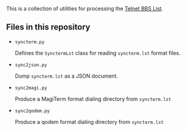 This is a collection of utilities for processing the [Telnet BBS List][].

[telnet bbs list ]: https://www.telnetbbsguide.com/

## Files in this repository

- `syncterm.py`

  Defines the `SynctermLst` class for reading `syncterm.lst` format files.

- `sync2json.py`

  Dump `syncterm.lst` as a JSON document.

- `sync2magi.py`

  Produce a MagiTerm format dialing directory from `syncterm.lst`

- `sync2qodem.py`

  Produce a qodem format dialing directory from `syncterm.lst`
